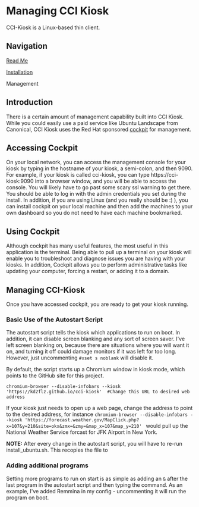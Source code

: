 # Managing CCI Kiosk
CCI-Kiosk is a Linux-based thin client.

## Navigation
[Read Me](README.md)

[Installation](installation.md)

Management


## Introduction
There is a certain amount of management capability built into CCI Kiosk. While you could easily use a paid service like Ubuntu Landscape from Canonical, CCI Kiosk uses the Red Hat sponsored [cockpit](https://cockpit-project.org/) for management. 


## Accessing Cockpit
On your local network, you can access the management console for your kiosk by typing in the hostname of your kiosk, a semi-colon, and then 9090. For example, if your kiosk is called cci-kiosk, you can type https://cci-kiosk:9090 into a browser window, and you will be able to access the console. You will likely have to go past some scary ssl warning to get there. You should be able to log in with the admin credentials you set during the install. In addition, if you are using Linux (and you really should be :) ), you can install cockpit on your local machine and then add the machines to your own dashboard so you do not need to have each machine bookmarked.

## Using Cockpit
Although cockpit has many useful features, the most useful in this application is the terminal. Being able to pull up a terminal on your kiosk will enable you to troubleshoot and diagnose issues you are having with your kiosks. In addition, Cockpit allows you to perform administrative tasks like updating your computer, forcing a restart, or adding it to a domain. 

## Managing CCI-Kiosk
Once you have accessed cockpit, you are ready to get your kiosk running. 

### Basic Use of the Autostart Script
The autostart script tells the kiosk which applications to run on boot. In addition, it can disable screen blanking and any sort of screen saver. I've left screen blanking on, because there are situations where you will want it on, and turning it off could damage monitors if it was left for too long. However, just uncommenting `#xset s noblank` will disable it.

By default, the script starts up a Chromium window in kiosk mode, which points to the GitHub site for this project. 

`chromium-browser --disable-infobars --kiosk 'https://kd2flz.github.io/cci-kiosk'  #Change this URL to desired web address`

If your kiosk just needs to open up a web page, change the address to point to the desired address, for instance
`chromium-browser --disable-infobars --kiosk 'https://forecast.weather.gov/MapClick.php?x=107&y=210&site=okx&zmx=&zmy=&map_x=107&map_y=210' `
would pull up the National Weather Service forcast for JFK Airport in New York. 

**NOTE:** After every change in the autostart script, you will have to re-run install_ubuntu.sh. This recopies the file to 

### Adding additional programs
Setting more programs to run on start is as simple as adding an `&` after the last program in the autostart script and then typing the command. As an example, I've added Remmina in my config - uncommenting it will run the program on boot. 